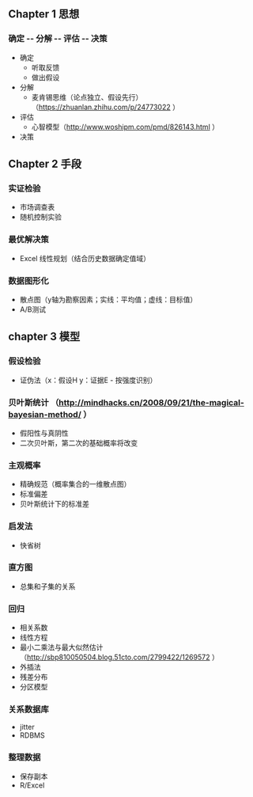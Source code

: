 ## Chapter 1 思想
###  确定 -- 分解 -- 评估 -- 决策
- 确定
  - 听取反馈
  - 做出假设
- 分解
  - 麦肯锡思维（论点独立、假设先行）（https://zhuanlan.zhihu.com/p/24773022 ）
- 评估
  - 心智模型（http://www.woshipm.com/pmd/826143.html ）
- 决策

## Chapter 2 手段
### 实证检验
- 市场调查表
- 随机控制实验

### 最优解决策
- Excel 线性规划（结合历史数据确定值域）

### 数据图形化
- 散点图（y轴为勘察因素；实线：平均值；虚线：目标值）
- A/B测试

## chapter 3 模型
### 假设检验
- 证伪法（x：假设H y：证据E - 按强度识别）

### 贝叶斯统计 （http://mindhacks.cn/2008/09/21/the-magical-bayesian-method/ ）
- 假阳性与真阴性
- 二次贝叶斯，第二次的基础概率将改变

### 主观概率
- 精确规范（概率集合的一维散点图）
- 标准偏差
- 贝叶斯统计下的标准差

### 启发法
- 快省树

### 直方图
- 总集和子集的关系

### 回归
- 相关系数
- 线性方程
- 最小二乘法与最大似然估计（http://sbp810050504.blog.51cto.com/2799422/1269572 ）
- 外插法
- 残差分布
- 分区模型

### 关系数据库
- jitter
- RDBMS

### 整理数据
- 保存副本
- R/Excel
